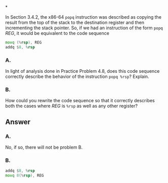 \*

In Section 3.4.2, the x86-64 `popq` instruction was described as copying the result from the top of the stack to the destination register and then incrementing the stack pointer. So, if we had an instruction of the form `popq` *REG*, it would be equivalent to the code sequence

```asm
movq (%rsp), REG
addq $8, %rsp
```

### A.
In light of analysis done in Practice Problem 4.8, does this code sequence
correctly describe the behavior of the instruction `popq %rsp`? Explain.

### B.
How could you rewrite the code sequence so that it correctly describes both the cases where *REG* is `%rsp` as well as any other register?

## Answer

### A.
No, if so, there will not be problem B.


### B.
```asm
addq $8, %rsp
movq 8(%rsp), REG
```
